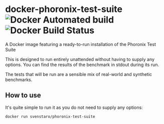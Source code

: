 # docker-phoronix-test-suite ![Docker Automated build](https://img.shields.io/docker/automated/svenstaro/docker-phoronix-test-suite.svg) ![Docker Build Status](https://img.shields.io/docker/build/svenstaro/docker-phoronix-test-suite.svg)

A Docker image featuring a ready-to-run installation of the Phoronix Test Suite

This is designed to run entirely unattended without having to supply any options. You can find the results of the benchmark in stdout during its run.

The tests that will be run are a sensible mix of real-world and synthetic benchmarks.

## How to use

It's quite simple to run it as you do not need to supply any options:

    docker run svenstaro/phoronix-test-suite
